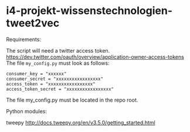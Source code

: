 # i4-projekt-wissenstechnologien-tweet2vec

Requirements:


The script will need a twitter access token.
https://dev.twitter.com/oauth/overview/application-owner-access-tokens
The file ````my_config.py```` must look as follows:
````
consumer_key = "xxxxxx"
consumer_secret = "xxxxxxxxxxxxxxxxx"
access_token = "xxxxxxxxxxxxxxxxx"
access_token_secret = "xxxxxxxxxxxxxxxxx"
````

The file my_config.py must be located in the repo root.


Python modules:

tweepy  http://docs.tweepy.org/en/v3.5.0/getting_started.html
